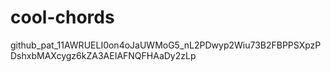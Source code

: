 # cool-chords
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